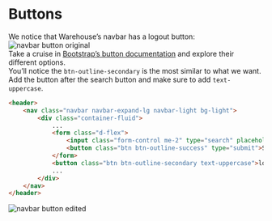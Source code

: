 # Buttons
We notice that Warehouse’s navbar has a logout button: 
![navbar button original](https://user-images.githubusercontent.com/18662979/155177208-bfc96a3d-c2e2-4f8d-a77c-94d32696ffca.png)
<br/>
Take a cruise in [Bootstrap’s button documentation](https://getbootstrap.com/docs/5.0/components/buttons/) and explore their different options. 
<br/>
You’ll notice the `btn-outline-secondary` is the most similar to what we want. Add the button after the search button and make sure to add `text-uppercase`.
```html
<header>
    <nav class="navbar navbar-expand-lg navbar-light bg-light">
        <div class="container-fluid">
            ...
            <form class="d-flex">
                <input class="form-control me-2" type="search" placeholder="Search" aria-label="Search">
                <button class="btn btn-outline-success" type="submit">Search</button>
            </form>
            <button class="btn btn-outline-secondary text-uppercase">log out</button>
            ...
        </div>
    </nav>
</header>
```
![navbar button edited](https://user-images.githubusercontent.com/18662979/155175838-a7d75afc-1a8c-4384-99af-9bd8c5a6b53b.png)

